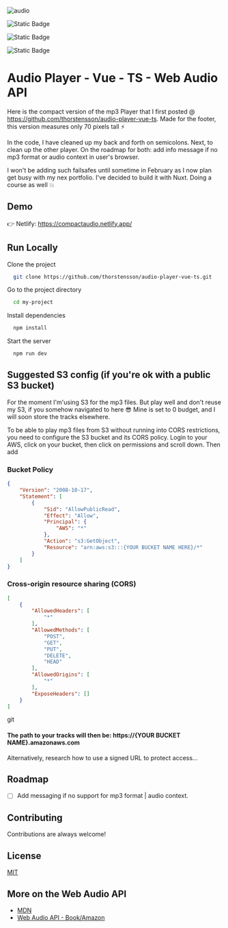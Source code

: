 ![audio](https://github.com/user-attachments/assets/b285b6ff-40d8-4535-a8ca-6790f9344c17)

![Static Badge](https://img.shields.io/badge/Vue-3.5.13-green) 

![Static Badge](https://img.shields.io/badge/Typescript-5.6.3-navy)

![Static Badge](https://img.shields.io/badge/Composition%20API-orange)

# Audio Player - Vue - TS - Web Audio API

Here is the compact version of the mp3 Player that I first posted @ https://github.com/thorstensson/audio-player-vue-ts. Made for the footer, this version measures only 70 pixels tall :zap:

In the code, I have cleaned up my back and forth on semicolons. Next, to clean up the other player.
On the roadmap for both: add info message if no mp3 format or audio context in user's browser.

I won't be adding such failsafes until sometime in February as I now plan get busy with my nex portfolio.
I've decided to build it with Nuxt. Doing a course as well :collision:

## Demo

👉 Netlify: https://compactaudio.netlify.app/

## Run Locally

Clone the project

```bash
  git clone https://github.com/thorstensson/audio-player-vue-ts.git
```

Go to the project directory

```bash
  cd my-project
```

Install dependencies

```bash
  npm install
```

Start the server

```bash
  npm run dev
```
## Suggested S3 config (if you're ok with a public S3 bucket)

For the moment I'm'using S3 for the mp3 files. But play well and don't reuse my S3, if you somehow navigated to here :sunglasses: Mine is set to 0 budget, and I will soon store the tracks elsewhere. 

To be able to play mp3 files from S3 without running into CORS restrictions, you need to configure the S3 bucket and its CORS policy. Login to your AWS, click on your bucket, then click on permissions and scroll down. Then add

### Bucket Policy
```json
{
    "Version": "2008-10-17",
    "Statement": [
        {
            "Sid": "AllowPublicRead",
            "Effect": "Allow",
            "Principal": {
                "AWS": "*"
            },
            "Action": "s3:GetObject",
            "Resource": "arn:aws:s3:::{YOUR BUCKET NAME HERE}/*"
        }
    ]
}
```

### Cross-origin resource sharing (CORS)
```json
[
    {
        "AllowedHeaders": [
            "*"
        ],
        "AllowedMethods": [
            "POST",
            "GET",
            "PUT",
            "DELETE",
            "HEAD"
        ],
        "AllowedOrigins": [
            "*"
        ],
        "ExposeHeaders": []
    }
]
```
git 
#### The path to your tracks will then be: https://{YOUR BUCKET NAME}.amazonaws.com 

Alternatively, research how to use a signed URL to protect access...

## Roadmap
- [ ] Add messaging if no support for mp3 format | audio context.

## Contributing

Contributions are always welcome!

## License

[MIT](https://choosealicense.com/licenses/mit/)

## More on the Web Audio API

 - [MDN](https://developer.mozilla.org/en-US/docs/Web/API/Web_Audio_API/Visualizations_with_Web_Audio_API)
 - [Web Audio API - Book/Amazon](https://www.amazon.com/Web-Audio-API-Advanced-Interactive/dp/1449332684)


